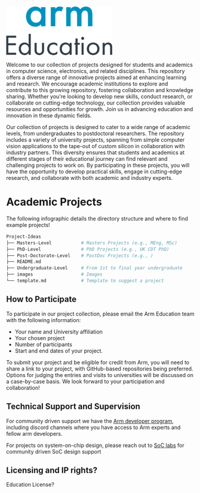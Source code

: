 ![arm_education_logo](/images/arm-education.png)


Welcome to our collection of projects designed for students and academics in computer science, electronics, and related disciplines. This repository offers a diverse range of innovative projects aimed at enhancing learning and research. We encourage academic institutions to explore and contribute to this growing repository, fostering collaboration and knowledge sharing. Whether you're looking to develop new skills, conduct research, or collaborate on cutting-edge technology, our collection provides valuable resources and opportunities for growth. Join us in advancing education and innovation in these dynamic fields.

Our collection of projects is designed to cater to a wide range of academic levels, from undergraduates to postdoctoral researchers. The repository includes a variety of university projects, spanning from simple computer vision applications to the tape-out of custom silicon in collaboration with industry partners. This diversity ensures that students and academics at different stages of their educational journey can find relevant and challenging projects to work on. By participating in these projects, you will have the opportunity to develop practical skills, engage in cutting-edge research, and collaborate with both academic and industry experts.


# Academic Projects

The following infographic details the directory structure and where to find example projects!

```bash
Project-Ideas
├── Masters-Level           # Masters Projects (e.g., MEng, MSc)
├── PhD-Level               # PhD Projects (e.g., UK CDT PhD)
├── Post-Doctorate-Level    # PostDoc Projects (e.g., )
├── README.md
├── Undergraduate-Level     # From 1st to final year undergraduate
├── images                  # Images
└── template.md             # Template to suggest a project
```


## How to Participate

To participate in our project collection, please email the Arm Education team with the following information: 

- Your name and University affiliation
- Your chosen project
- Number of participants
- Start and end dates of your project. 

To submit your project and be eligible for credit from Arm, you will need to share a link to your project, with GitHub-based repositories being preferred. Options for judging the entries and visits to universities will be discussed on a case-by-case basis. We look forward to your participation and collaboration!

## Technical Support and Supervision

For community driven support we have the [Arm developer program](https://www.arm.com/resources/developer-program), including discord channels where you have access to Arm experts and fellow arm developers. 

For projects on system-on-chip design, please reach out to [SoC labs](https://soclabs.org/) for community driven SoC design support

## Licensing and IP rights?

Education License?